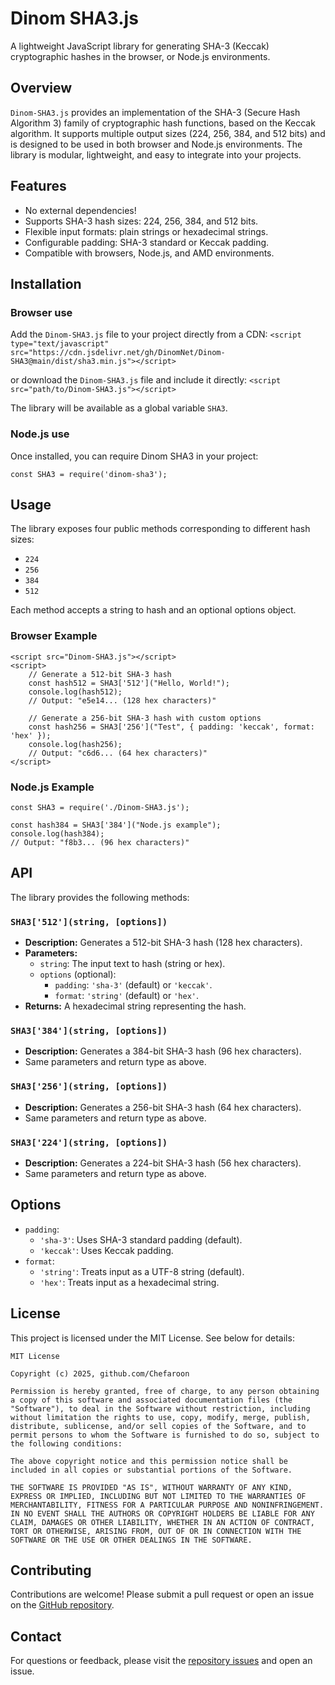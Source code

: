# Dinom SHA3.js

A lightweight JavaScript library for generating SHA-3 (Keccak) cryptographic hashes in the browser, or Node.js environments.

## Overview

`Dinom-SHA3.js` provides an implementation of the SHA-3 (Secure Hash Algorithm 3) family of cryptographic hash functions, based on the Keccak algorithm. It supports multiple output sizes (224, 256, 384, and 512 bits) and is designed to be used in both browser and Node.js environments. The library is modular, lightweight, and easy to integrate into your projects.


## Features

*   No external dependencies!
*   Supports SHA-3 hash sizes: 224, 256, 384, and 512 bits.
*   Flexible input formats: plain strings or hexadecimal strings.
*   Configurable padding: SHA-3 standard or Keccak padding.
*   Compatible with browsers, Node.js, and AMD environments.


## Installation

### Browser use

Add the `Dinom-SHA3.js` file to your project directly from a CDN:
`<script type="text/javascript" src="https://cdn.jsdelivr.net/gh/DinomNet/Dinom-SHA3@main/dist/sha3.min.js"></script>`

or download the `Dinom-SHA3.js` file and include it directly:
`<script src="path/to/Dinom-SHA3.js"></script>`

The library will be available as a global variable `SHA3`.


### Node.js use

Once installed, you can require Dinom SHA3 in your project:

`const SHA3 = require('dinom-sha3');`


## Usage

The library exposes four public methods corresponding to different hash sizes:
* `224`
* `256`
* `384`
* `512`

Each method accepts a string to hash and an optional options object.

### Browser Example
```
<script src="Dinom-SHA3.js"></script>
<script>
    // Generate a 512-bit SHA-3 hash
    const hash512 = SHA3['512']("Hello, World!");
    console.log(hash512); 
    // Output: "e5e14... (128 hex characters)"

    // Generate a 256-bit SHA-3 hash with custom options
    const hash256 = SHA3['256']("Test", { padding: 'keccak', format: 'hex' });
    console.log(hash256); 
    // Output: "c6d6... (64 hex characters)"
</script>
```

### Node.js Example

```
const SHA3 = require('./Dinom-SHA3.js');

const hash384 = SHA3['384']("Node.js example");
console.log(hash384); 
// Output: "f8b3... (96 hex characters)"
```

## API

The library provides the following methods:

### `SHA3['512'](string, [options])`

*   **Description:** Generates a 512-bit SHA-3 hash (128 hex characters).
*   **Parameters:**
    *   `string`: The input text to hash (string or hex).
    *   `options` (optional):
        *   `padding`: `'sha-3'` (default) or `'keccak'`.
        *   `format`: `'string'` (default) or `'hex'`.
*   **Returns:** A hexadecimal string representing the hash.

### `SHA3['384'](string, [options])`

*   **Description:** Generates a 384-bit SHA-3 hash (96 hex characters).
*   Same parameters and return type as above.

### `SHA3['256'](string, [options])`

*   **Description:** Generates a 256-bit SHA-3 hash (64 hex characters).
*   Same parameters and return type as above.

### `SHA3['224'](string, [options])`

*   **Description:** Generates a 224-bit SHA-3 hash (56 hex characters).
*   Same parameters and return type as above.

## Options

*   `padding`:
    *   `'sha-3'`: Uses SHA-3 standard padding (default).
    *   `'keccak'`: Uses Keccak padding.
*   `format`:
    *   `'string'`: Treats input as a UTF-8 string (default).
    *   `'hex'`: Treats input as a hexadecimal string.

## License

This project is licensed under the MIT License. See below for details:

```
MIT License

Copyright (c) 2025, github.com/Chefaroon

Permission is hereby granted, free of charge, to any person obtaining a copy of this software and associated documentation files (the "Software"), to deal in the Software without restriction, including without limitation the rights to use, copy, modify, merge, publish, distribute, sublicense, and/or sell copies of the Software, and to permit persons to whom the Software is furnished to do so, subject to the following conditions:

The above copyright notice and this permission notice shall be included in all copies or substantial portions of the Software.

THE SOFTWARE IS PROVIDED "AS IS", WITHOUT WARRANTY OF ANY KIND, EXPRESS OR IMPLIED, INCLUDING BUT NOT LIMITED TO THE WARRANTIES OF MERCHANTABILITY, FITNESS FOR A PARTICULAR PURPOSE AND NONINFRINGEMENT. IN NO EVENT SHALL THE AUTHORS OR COPYRIGHT HOLDERS BE LIABLE FOR ANY CLAIM, DAMAGES OR OTHER LIABILITY, WHETHER IN AN ACTION OF CONTRACT, TORT OR OTHERWISE, ARISING FROM, OUT OF OR IN CONNECTION WITH THE SOFTWARE OR THE USE OR OTHER DEALINGS IN THE SOFTWARE.
```

## Contributing

Contributions are welcome!
Please submit a pull request or open an issue on the [GitHub repository](https://github.com/DinomNet/Dinom-SHA3/issues).

## Contact

For questions or feedback, please visit the [repository issues](https://github.com/DinomNet/Dinom-SHA3/issues) and open an issue.
